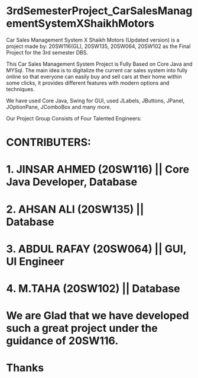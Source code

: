 # 3rdSemesterProject_CarSalesManagementSystemXShaikhMotors
Car Sales Management System X Shaikh Motors (Updated version) is a project made by: 20SW116(GL), 20SW135, 20SW064, 20SW102 as the Final Project for the 3rd semester DBS.

This Car Sales Management System Project is Fully Based on Core Java and MYSql. The main idea is to digitalize the current car sales system into 
fully online so that everyone can easily buy and sell cars at their home within some clicks, it provides different features with modern options and techniques. 

We have used Core Java, Swing for GUI, used JLabels, JButtons, JPanel, JOptionPane, JComboBox and many more.

Our Project Group Consists of Four Talented Engineers:

# CONTRIBUTERS:

# 1. JINSAR AHMED (20SW116)   || Core Java Developer, Database 
# 2. AHSAN ALI    (20SW135)   || Database
# 3. ABDUL RAFAY  (20SW064)   || GUI, UI Engineer
# 4. M.TAHA       (20SW102)   || Database

# We are Glad that we have developed such a great project under the guidance of 20SW116.

# Thanks
